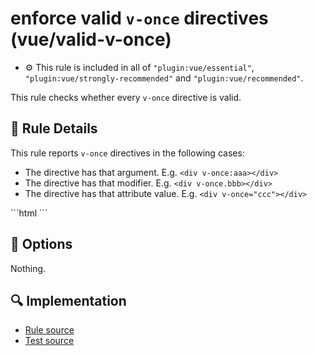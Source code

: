 # enforce valid `v-once` directives (vue/valid-v-once)

- :gear: This rule is included in all of `"plugin:vue/essential"`, `"plugin:vue/strongly-recommended"` and `"plugin:vue/recommended"`.

This rule checks whether every `v-once` directive is valid.

## :book: Rule Details

This rule reports `v-once` directives in the following cases:

- The directive has that argument. E.g. `<div v-once:aaa></div>`
- The directive has that modifier. E.g. `<div v-once.bbb></div>`
- The directive has that attribute value. E.g. `<div v-once="ccc"></div>`

<eslint-code-block :rules="{'vue/valid-v-once': ['error']}">
```html
<template>
  <!-- ✓ GOOD -->
  <div v-once/>

  <!-- ✗ BAD -->
  <div v-once:aaa/>
  <div v-once.bbb/>
  <div v-once="ccc"/>
</template>
```
</eslint-code-block>

## :wrench: Options

Nothing.

## :mag: Implementation

- [Rule source](https://github.com/vuejs/eslint-plugin-vue/blob/master/lib/rules/valid-v-once.js)
- [Test source](https://github.com/vuejs/eslint-plugin-vue/blob/master/tests/lib/rules/valid-v-once.js)
